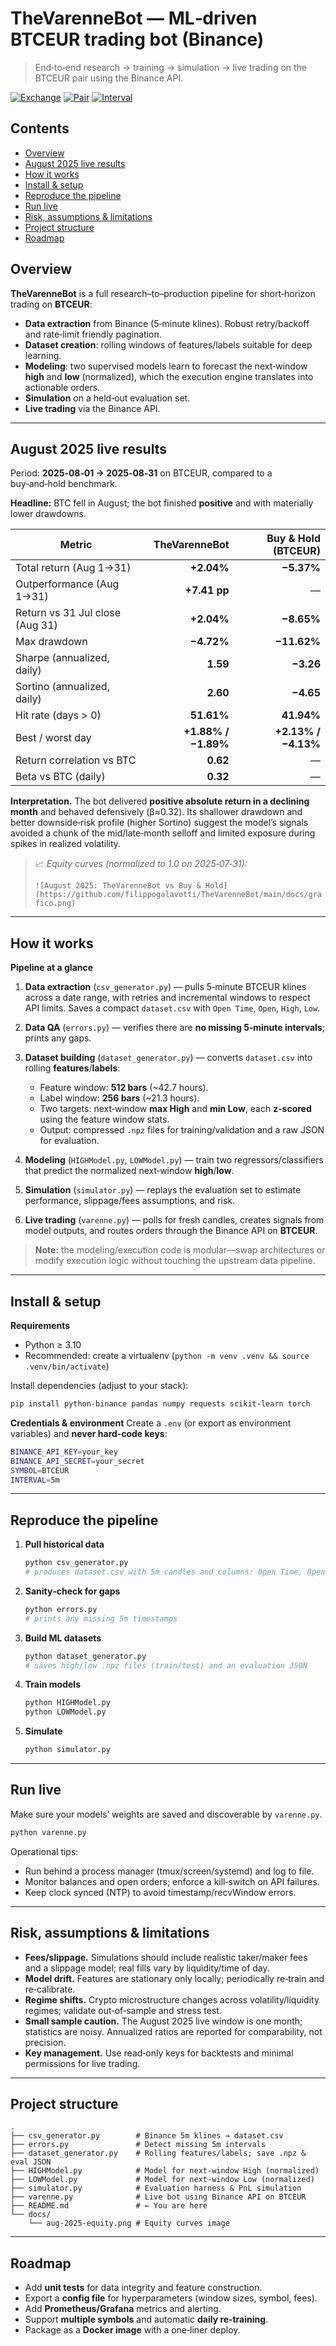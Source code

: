 # TheVarenneBot — ML‑driven BTCEUR trading bot (Binance)

> End‑to‑end research → training → simulation → live trading on the BTCEUR pair using the Binance API.

[![Exchange](https://img.shields.io/badge/Exchange-Binance-yellow)](#) [![Pair](https://img.shields.io/badge/Pair-BTCEUR-blue)](#) [![Interval](https://img.shields.io/badge/Candles-5m-lightgrey)](#)

## Contents

* [Overview](#overview)
* [August 2025 live results](#august-2025-live-results)
* [How it works](#how-it-works)
* [Install & setup](#install--setup)
* [Reproduce the pipeline](#reproduce-the-pipeline)
* [Run live](#run-live)
* [Risk, assumptions & limitations](#risk-assumptions--limitations)
* [Project structure](#project-structure)
* [Roadmap](#roadmap)

## Overview

**TheVarenneBot** is a full research–to–production pipeline for short‑horizon trading on **BTCEUR**:

* **Data extraction** from Binance (5‑minute klines). Robust retry/backoff and rate‑limit friendly pagination.
* **Dataset creation**: rolling windows of features/labels suitable for deep learning.
* **Modeling**: two supervised models learn to forecast the next‑window **high** and **low** (normalized), which the execution engine translates into actionable orders.
* **Simulation** on a held‑out evaluation set.
* **Live trading** via the Binance API.

---

## August 2025 live results

Period: **2025‑08‑01 → 2025‑08‑31** on BTCEUR, compared to a buy‑and‑hold benchmark.

**Headline:** BTC fell in August; the bot finished **positive** and with materially lower drawdowns.

| Metric                          |       TheVarenneBot | Buy & Hold (BTCEUR) |
| ------------------------------- | ------------------: | ------------------: |
| Total return (Aug 1→31)         |          **+2.04%** |          **−5.37%** |
| Outperformance (Aug 1→31)       |        **+7.41 pp** |                   — |
| Return vs 31 Jul close (Aug 31) |          **+2.04%** |          **−8.65%** |
| Max drawdown                    |          **−4.72%** |         **−11.62%** |
| Sharpe (annualized, daily)      |            **1.59** |           **−3.26** |
| Sortino (annualized, daily)     |            **2.60** |           **−4.65** |
| Hit rate (days > 0)             |          **51.61%** |          **41.94%** |
| Best / worst day                | **+1.88% / −1.89%** | **+2.13% / −4.13%** |
| Return correlation vs BTC       |            **0.62** |                   — |
| Beta vs BTC (daily)             |            **0.32** |                   — |

**Interpretation.** The bot delivered **positive absolute return in a declining month** and behaved defensively (β≈0.32). Its shallower drawdown and better downside‑risk profile (higher Sortino) suggest the model’s signals avoided a chunk of the mid/late‑month selloff and limited exposure during spikes in realized volatility.

> 📈 *Equity curves (normalized to 1.0 on 2025‑07‑31):*
>
> `![August 2025: TheVarenneBot vs Buy & Hold](https://github.com/filippogalavotti/TheVarenneBot/main/docs/grafico.png)`

---

## How it works

**Pipeline at a glance**

1. **Data extraction** (`csv_generator.py`) — pulls 5‑minute BTCEUR klines across a date range, with retries and incremental windows to respect API limits. Saves a compact `dataset.csv` with `Open Time`, `Open`, `High`, `Low`.
2. **Data QA** (`errors.py`) — verifies there are **no missing 5‑minute intervals**; prints any gaps.
3. **Dataset building** (`dataset_generator.py`) — converts `dataset.csv` into rolling **features**/**labels**:

   * Feature window: **512 bars** (\~42.7 hours).
   * Label window: **256 bars** (\~21.3 hours).
   * Two targets: next‑window **max High** and **min Low**, each **z‑scored** using the feature window stats.
   * Output: compressed `.npz` files for training/validation and a raw JSON for evaluation.
4. **Modeling** (`HIGHModel.py`, `LOWModel.py`) — train two regressors/classifiers that predict the normalized next‑window **high**/**low**.
5. **Simulation** (`simulator.py`) — replays the evaluation set to estimate performance, slippage/fees assumptions, and risk.
6. **Live trading** (`varenne.py`) — polls for fresh candles, creates signals from model outputs, and routes orders through the Binance API on **BTCEUR**.

> **Note:** the modeling/execution code is modular—swap architectures or modify execution logic without touching the upstream data pipeline.

---

## Install & setup

**Requirements**

* Python ≥ 3.10
* Recommended: create a virtualenv (`python -m venv .venv && source .venv/bin/activate`)

Install dependencies (adjust to your stack):

```bash
pip install python-binance pandas numpy requests scikit-learn torch
```

**Credentials & environment**
Create a `.env` (or export as environment variables) and **never hard‑code keys**:

```bash
BINANCE_API_KEY=your_key
BINANCE_API_SECRET=your_secret
SYMBOL=BTCEUR
INTERVAL=5m
```

---

## Reproduce the pipeline

1. **Pull historical data**

   ```bash
   python csv_generator.py
   # produces dataset.csv with 5m candles and columns: Open Time, Open, High, Low
   ```
2. **Sanity‑check for gaps**

   ```bash
   python errors.py
   # prints any missing 5m timestamps
   ```
3. **Build ML datasets**

   ```bash
   python dataset_generator.py
   # saves high/low .npz files (train/test) and an evaluation JSON
   ```
4. **Train models**

   ```bash
   python HIGHModel.py
   python LOWModel.py
   ```
5. **Simulate**

   ```bash
   python simulator.py
   ```

---

## Run live

Make sure your models’ weights are saved and discoverable by `varenne.py`.

```bash
python varenne.py
```

Operational tips:

* Run behind a process manager (tmux/screen/systemd) and log to file.
* Monitor balances and open orders; enforce a kill‑switch on API failures.
* Keep clock synced (NTP) to avoid timestamp/recvWindow errors.

---

## Risk, assumptions & limitations

* **Fees/slippage.** Simulations should include realistic taker/maker fees and a slippage model; real fills vary by liquidity/time of day.
* **Model drift.** Features are stationary only locally; periodically re‑train and re‑calibrate.
* **Regime shifts.** Crypto microstructure changes across volatility/liquidity regimes; validate out‑of‑sample and stress test.
* **Small sample caution.** The August 2025 live window is one month; statistics are noisy. Annualized ratios are reported for comparability, not precision.
* **Key management.** Use read‑only keys for backtests and minimal permissions for live trading.

---

## Project structure

```
.
├── csv_generator.py        # Binance 5m klines → dataset.csv
├── errors.py               # Detect missing 5m intervals
├── dataset_generator.py    # Rolling features/labels; save .npz & eval JSON
├── HIGHModel.py            # Model for next-window High (normalized)
├── LOWModel.py             # Model for next-window Low (normalized)
├── simulator.py            # Evaluation harness & PnL simulation
├── varenne.py              # Live bot using Binance API on BTCEUR
├── README.md               # ← You are here
└── docs/
    └── aug-2025-equity.png # Equity curves image
```

---

## Roadmap

* Add **unit tests** for data integrity and feature construction.
* Export a **config file** for hyperparameters (window sizes, symbol, fees).
* Add **Prometheus/Grafana** metrics and alerting.
* Support **multiple symbols** and automatic **daily re‑training**.
* Package as a **Docker image** with a one‑liner deploy.
